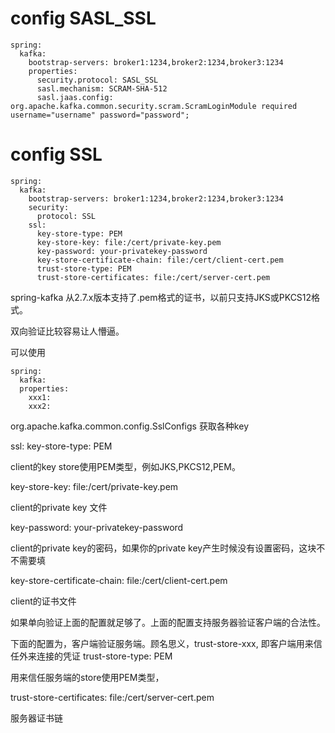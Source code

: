 # config SASL_SSL

```
spring:
  kafka:
    bootstrap-servers: broker1:1234,broker2:1234,broker3:1234
    properties:
      security.protocol: SASL_SSL
      sasl.mechanism: SCRAM-SHA-512
      sasl.jaas.config: org.apache.kafka.common.security.scram.ScramLoginModule required username="username" password="password";
```

# config SSL

```
spring:
  kafka:
    bootstrap-servers: broker1:1234,broker2:1234,broker3:1234
    security:
      protocol: SSL
    ssl:
      key-store-type: PEM
      key-store-key: file:/cert/private-key.pem
      key-password: your-privatekey-password
      key-store-certificate-chain: file:/cert/client-cert.pem
      trust-store-type: PEM
      trust-store-certificates: file:/cert/server-cert.pem
```

spring-kafka 从2.7.x版本支持了.pem格式的证书，以前只支持JKS或PKCS12格式。

双向验证比较容易让人懵逼。

可以使用

```
spring:
  kafka:
  properties:
    xxx1:
    xxx2: 

```

org.apache.kafka.common.config.SslConfigs 获取各种key

ssl:
key-store-type: PEM

client的key store使用PEM类型，例如JKS,PKCS12,PEM。

key-store-key: file:/cert/private-key.pem

client的private key 文件

key-password: your-privatekey-password

client的private key的密码，如果你的private key产生时候没有设置密码，这块不不需要填

key-store-certificate-chain: file:/cert/client-cert.pem

client的证书文件

如果单向验证上面的配置就足够了。上面的配置支持服务器验证客户端的合法性。

下面的配置为，客户端验证服务端。顾名思义，trust-store-xxx, 即客户端用来信任外来连接的凭证
trust-store-type: PEM

用来信任服务端的store使用PEM类型，

trust-store-certificates: file:/cert/server-cert.pem

服务器证书链